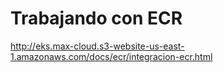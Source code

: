 # Trabajando con ECR

http://eks.max-cloud.s3-website-us-east-1.amazonaws.com/docs/ecr/integracion-ecr.html
